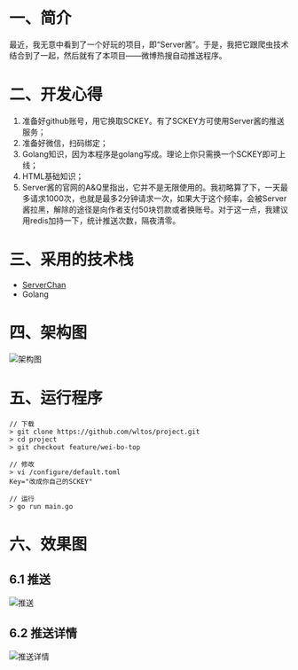 # 一、简介
最近，我无意中看到了一个好玩的项目，即“Server酱”。于是，我把它跟爬虫技术结合到了一起，然后就有了本项目——微博热搜自动推送程序。

# 二、开发心得
1. 准备好github账号，用它换取SCKEY。有了SCKEY方可使用Server酱的推送服务；
2. 准备好微信，扫码绑定；
3. Golang知识，因为本程序是golang写成。理论上你只需换一个SCKEY即可上线；
4. HTML基础知识；
5. Server酱的官网的A&Q里指出，它并不是无限使用的。我初略算了下，一天最多请求1000次，也就是最多2分钟请求一次，如果大于这个频率，会被Server酱拉黑，解除的途径是向作者支付50块罚款或者换账号。对于这一点，我建议用redis加持一下，统计推送次数，隔夜清零。

# 三、采用的技术栈
- [ServerChan](http://sc.ftqq.com/3.version)
- Golang

# 四、架构图
![架构图](https://github.com/wltos/project/blob/feature/wei-bo-top/assets/20200502_01.jpg?raw=true)

# 五、运行程序
```
// 下载
> git clone https://github.com/wltos/project.git
> cd project
> git checkout feature/wei-bo-top

// 修改
> vi /configure/default.toml
Key="改成你自己的SCKEY"

// 运行
> go run main.go
```
# 六、效果图
## 6.1 推送
![推送](https://github.com/wltos/project/blob/feature/wei-bo-top/assets/20200502_02.jpg?raw=true)

## 6.2 推送详情
![推送详情](https://github.com/wltos/project/blob/feature/wei-bo-top/assets/20200502_03.jpg?raw=true)
